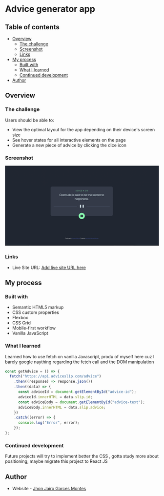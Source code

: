 # Advice generator app

## Table of contents

- [Overview](#overview)
  - [The challenge](#the-challenge)
  - [Screenshot](#screenshot)
  - [Links](#links)
- [My process](#my-process)
  - [Built with](#built-with)
  - [What I learned](#what-i-learned)
  - [Continued development](#continued-development)
- [Author](#author)


## Overview

### The challenge

Users should be able to:

- View the optimal layout for the app depending on their device's screen size
- See hover states for all interactive elements on the page
- Generate a new piece of advice by clicking the dice icon

### Screenshot

![](./advice-generator-app-main/images/screenshot.jpg)

### Links

- Live Site URL: [Add live site URL here](https://your-live-site-url.com)

## My process

### Built with

- Semantic HTML5 markup
- CSS custom properties
- Flexbox
- CSS Grid
- Mobile-first workflow
- Vanilla JavaScript

### What I learned

Learned how to use fetch on vanilla Javascript, produ of myself here cuz I barely google naything regarding the fetch call and the DOM manipulation

```js
const getAdvice = () => {
  fetch("https://api.adviceslip.com/advice")
    .then((response) => response.json())
    .then((data) => {
      const adviceId = document.getElementById("advice-id");
      adviceId.innerHTML = data.slip.id;
      const adviceBody = document.getElementById("advice-text");
      adviceBody.innerHTML = data.slip.advice;
    })
    .catch((error) => {
      console.log("Error", error);
    });
};
```

### Continued development

Future projects will try to implement better the CSS , gotta study more about positioning, maybe migrate this project to React JS

## Author

- Website - [Jhon Jairo Garces Montes](https://www.your-site.com)

